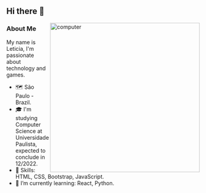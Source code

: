 
## Hi there 👋

<img src="https://raw.githubusercontent.com/MicaelliMedeiros/micaellimedeiros/master/image/computer-illustration.png" min-width="400px" max-width="390px" width="390px" align="right" alt="computer">

### **About Me**

My name is Leticia, I'm passionate about technology and games. 

- 🗺️ São Paulo - Brazil.
- 🎓 I'm studying Computer Science at Universidade Paulista, expected to conclude in 12/2022.
- 🦄 Skills: HTML, CSS, Bootstrap, JavaScript.
- 💙 I’m currently learning: React, Python.


